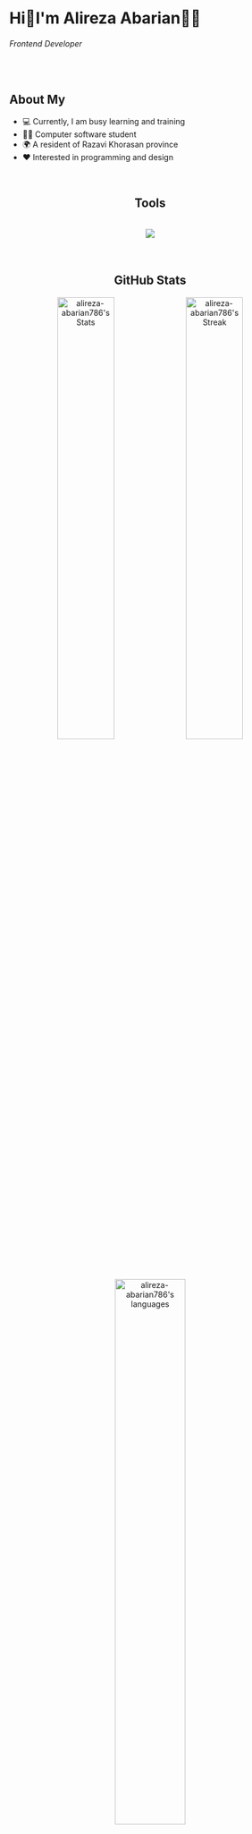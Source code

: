 # Hi👋I'm Alireza Abarian👨‍💼
###### Frontend Developer

<br />

## About My
- 💻 Currently, I am busy learning and training
- 👨‍💻 Computer software student
- 🌍 A resident of Razavi Khorasan province
- ❤️ Interested in programming and design

<br />



<h2 align="center">Tools</h2>
<br />
<div align="center">
    <img src="https://skillicons.dev/icons?i=html,css,tailwind,js,react,git,github,vscode,bootstrap&perline=13">
</div
    
<br /><br />

<h2 align="center" >GitHub Stats</h2>
<div align="center">
    <img src="https://github-readme-stats.vercel.app/api?username=alireza-abarian786&theme=calm&show_icons=true&hide_border=false&count_private=true" alt="alireza-abarian786's Stats" width="45%" >
    <img src="https://github-readme-streak-stats.herokuapp.com/?user=alireza-abarian786&theme=calm&hide_border=false" alt="alireza-abarian786's Streak" width="45%">
    <img src="https://github-readme-stats.vercel.app/api/top-langs/?username=alireza-abarian786&theme=calm&show_icons=true&hide_border=false&layout=compact" alt="alireza-abarian786's languages" width="50%">
</div>




<!--

&nbsp;

<div align="center">
    <img src="https://github-readme-stats.vercel.app/api/top-langs/?username=alireza-abarian786&theme=calm">
</div>



[![My Skills](https://skillicons.dev/icons?i=html,css,tailwind,js,react,vite,ts,next,expressjs,nodejs,mongodb,firebase,md,git,github,vscode,jest,styledcomponents,postman,stackoverflow&perline=13)](#)
-->
